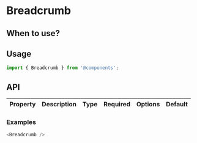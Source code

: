 # Breadcrumb


## When to use?

## Usage

```js
import { Breadcrumb } from '@components';
```

## API

| Property | Description | Type | Required | Options | Default |
|---|---|---|---|---|---|


### Examples

```js
<Breadcrumb />
```

<!-- STORY -->

<br />
